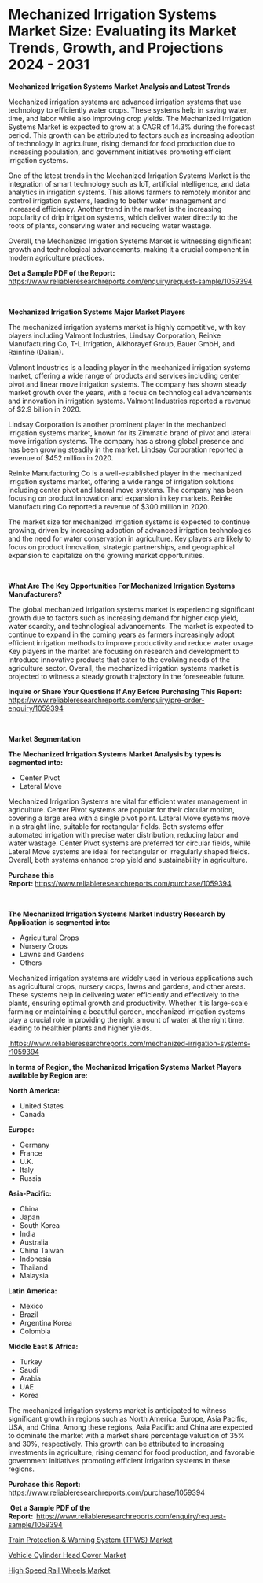 <p><h1>Mechanized Irrigation Systems Market Size: Evaluating its Market Trends, Growth, and Projections 2024 - 2031</h1></p><p><strong>Mechanized Irrigation Systems Market Analysis and Latest Trends</strong></p>
<p><p>Mechanized irrigation systems are advanced irrigation systems that use technology to efficiently water crops. These systems help in saving water, time, and labor while also improving crop yields. The Mechanized Irrigation Systems Market is expected to grow at a CAGR of 14.3% during the forecast period. This growth can be attributed to factors such as increasing adoption of technology in agriculture, rising demand for food production due to increasing population, and government initiatives promoting efficient irrigation systems.</p><p>One of the latest trends in the Mechanized Irrigation Systems Market is the integration of smart technology such as IoT, artificial intelligence, and data analytics in irrigation systems. This allows farmers to remotely monitor and control irrigation systems, leading to better water management and increased efficiency. Another trend in the market is the increasing popularity of drip irrigation systems, which deliver water directly to the roots of plants, conserving water and reducing water wastage.</p><p>Overall, the Mechanized Irrigation Systems Market is witnessing significant growth and technological advancements, making it a crucial component in modern agriculture practices.</p></p>
<p><strong>Get a Sample PDF of the Report:&nbsp;</strong> <a href="https://www.reliableresearchreports.com/enquiry/request-sample/1059394">https://www.reliableresearchreports.com/enquiry/request-sample/1059394</a></p>
<p>&nbsp;</p>
<p><strong>Mechanized Irrigation Systems Major Market Players</strong></p>
<p><p>The mechanized irrigation systems market is highly competitive, with key players including Valmont Industries, Lindsay Corporation, Reinke Manufacturing Co, T-L Irrigation, Alkhorayef Group, Bauer GmbH, and Rainfine (Dalian). </p><p>Valmont Industries is a leading player in the mechanized irrigation systems market, offering a wide range of products and services including center pivot and linear move irrigation systems. The company has shown steady market growth over the years, with a focus on technological advancements and innovation in irrigation systems. Valmont Industries reported a revenue of $2.9 billion in 2020.</p><p>Lindsay Corporation is another prominent player in the mechanized irrigation systems market, known for its Zimmatic brand of pivot and lateral move irrigation systems. The company has a strong global presence and has been growing steadily in the market. Lindsay Corporation reported a revenue of $452 million in 2020.</p><p>Reinke Manufacturing Co is a well-established player in the mechanized irrigation systems market, offering a wide range of irrigation solutions including center pivot and lateral move systems. The company has been focusing on product innovation and expansion in key markets. Reinke Manufacturing Co reported a revenue of $300 million in 2020.</p><p>The market size for mechanized irrigation systems is expected to continue growing, driven by increasing adoption of advanced irrigation technologies and the need for water conservation in agriculture. Key players are likely to focus on product innovation, strategic partnerships, and geographical expansion to capitalize on the growing market opportunities.</p></p>
<p>&nbsp;</p>
<p><strong>What Are The Key Opportunities For Mechanized Irrigation Systems Manufacturers?</strong></p>
<p><p>The global mechanized irrigation systems market is experiencing significant growth due to factors such as increasing demand for higher crop yield, water scarcity, and technological advancements. The market is expected to continue to expand in the coming years as farmers increasingly adopt efficient irrigation methods to improve productivity and reduce water usage. Key players in the market are focusing on research and development to introduce innovative products that cater to the evolving needs of the agriculture sector. Overall, the mechanized irrigation systems market is projected to witness a steady growth trajectory in the foreseeable future.</p></p>
<p><strong>Inquire or Share Your Questions If Any Before Purchasing This Report:</strong> <a href="https://www.reliableresearchreports.com/enquiry/pre-order-enquiry/1059394">https://www.reliableresearchreports.com/enquiry/pre-order-enquiry/1059394</a></p>
<p>&nbsp;</p>
<p><strong>Market Segmentation</strong></p>
<p><strong>The Mechanized Irrigation Systems Market Analysis by types is segmented into:</strong></p>
<p><ul><li>Center Pivot</li><li>Lateral Move</li></ul></p>
<p><p>Mechanized Irrigation Systems are vital for efficient water management in agriculture. Center Pivot systems are popular for their circular motion, covering a large area with a single pivot point. Lateral Move systems move in a straight line, suitable for rectangular fields. Both systems offer automated irrigation with precise water distribution, reducing labor and water wastage. Center Pivot systems are preferred for circular fields, while Lateral Move systems are ideal for rectangular or irregularly shaped fields. Overall, both systems enhance crop yield and sustainability in agriculture.</p></p>
<p><strong>Purchase this Report:&nbsp;</strong><a href="https://www.reliableresearchreports.com/purchase/1059394">https://www.reliableresearchreports.com/purchase/1059394</a></p>
<p>&nbsp;</p>
<p><strong>The Mechanized Irrigation Systems Market Industry Research by Application is segmented into:</strong></p>
<p><ul><li>Agricultural Crops</li><li>Nursery Crops</li><li>Lawns and Gardens</li><li>Others</li></ul></p>
<p><p>Mechanized irrigation systems are widely used in various applications such as agricultural crops, nursery crops, lawns and gardens, and other areas. These systems help in delivering water efficiently and effectively to the plants, ensuring optimal growth and productivity. Whether it is large-scale farming or maintaining a beautiful garden, mechanized irrigation systems play a crucial role in providing the right amount of water at the right time, leading to healthier plants and higher yields.</p></p>
<p><a href="https://www.reliableresearchreports.com/mechanized-irrigation-systems-r1059394">&nbsp;https://www.reliableresearchreports.com/mechanized-irrigation-systems-r1059394</a></p>
<p><strong>In terms of Region, the Mechanized Irrigation Systems Market Players available by Region are:</strong></p>
<p>
    <p> <strong> North America: </strong>
        <ul>
            <li>United States</li>
            <li>Canada</li>
        </ul>
        </p> 
    <p> <strong> Europe: </strong>
        <ul>
            <li>Germany</li>
            <li>France</li>
            <li>U.K.</li>
            <li>Italy</li>
            <li>Russia</li>
        </ul>
        </p> 
    <p> <strong> Asia-Pacific: </strong>
        <ul>
            <li>China</li>
            <li>Japan</li>
            <li>South Korea</li>
            <li>India</li>
            <li>Australia</li>
            <li>China Taiwan</li>
            <li>Indonesia</li>
            <li>Thailand</li>
            <li>Malaysia</li>
        </ul>
        </p> 
    <p> <strong> Latin America: </strong>
        <ul>
            <li>Mexico</li>
            <li>Brazil</li>
            <li>Argentina Korea</li>
            <li>Colombia</li>
        </ul>
        </p> 
    <p> <strong> Middle East & Africa: </strong>
        <ul>
            <li>Turkey</li>
            <li>Saudi</li>
            <li>Arabia</li>
            <li>UAE</li>
            <li>Korea</li>
        </ul>
    </p>
    </p>
<p><p>The mechanized irrigation systems market is anticipated to witness significant growth in regions such as North America, Europe, Asia Pacific, USA, and China. Among these regions, Asia Pacific and China are expected to dominate the market with a market share percentage valuation of 35% and 30%, respectively. This growth can be attributed to increasing investments in agriculture, rising demand for food production, and favorable government initiatives promoting efficient irrigation systems in these regions.</p></p>
<p><strong>Purchase this Report: </strong><a href="https://www.reliableresearchreports.com/purchase/1059394">https://www.reliableresearchreports.com/purchase/1059394</a></p>
<p>&nbsp;<strong>Get a Sample PDF of the Report:&nbsp;&nbsp;</strong><a href="https://www.reliableresearchreports.com/enquiry/request-sample/1059394">https://www.reliableresearchreports.com/enquiry/request-sample/1059394</a></p>
<p><strong></strong></p>
<p><p><a href="https://www.linkedin.com/pulse/train-protection-amp-warning-system-tpws-market-size-nskue?trackingId=9oVXlz6aYSuHMj04K1GDVQ%3D%3D">Train Protection & Warning System (TPWS) Market</a></p><p><a href="https://www.linkedin.com/pulse/vehicle-cylinder-head-cover-market-share-amp-new-trends-analysis-uwn4e?trackingId=SlgwyUEyLxpxyifmCangkg%3D%3D">Vehicle Cylinder Head Cover Market</a></p><p><a href="https://www.linkedin.com/pulse/high-speed-rail-wheels-market-size-share-amp-trends-analysis-svpve?trackingId=jCNkiNy9QbvKY3INfTEPUg%3D%3D">High Speed Rail Wheels Market</a></p></p>